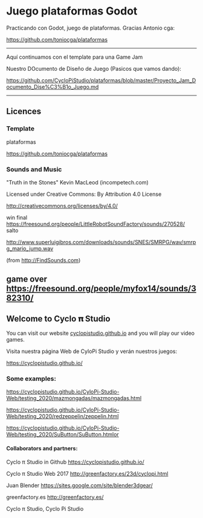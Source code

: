 # Juego plataformas Godot
Practicando con Godot, juego de plataformas. Gracias  Antonio cga:

https://github.com/toniocga/plataformas

-------------------------------------------
Aquí continuamos con el template para una Game Jam

Nuestro DOcumento de Diseño de Juego (Pasicos que vamos dando):

https://github.com/CycloPiStudio/plataformas/blob/master/Proyecto_Jam_Documento_Dise%C3%B1o_Juego.md

-------------------------------------------
## Licences

### Template
plataformas

https://github.com/toniocga/plataformas

### Sounds and Music  

"Truth in the Stones" Kevin MacLeod (incompetech.com)

Licensed under Creative Commons: By Attribution 4.0 License

http://creativecommons.org/licenses/by/4.0/

win final
https://freesound.org/people/LittleRobotSoundFactory/sounds/270528/
salto

http://www.superluigibros.com/downloads/sounds/SNES/SMRPG/wav/smrpg_mario_jump.wav

(from http://FindSounds.com)

game over https://freesound.org/people/myfox14/sounds/382310/
-------------------------------------------

## Welcome to Cyclo 𝛑 Studio

You can visit our website [cyclopistudio.github.io](https://cyclopistudio.github.io/) and you will play our video games.

Visita nuestra página Web de CyloPi Studio y verán nuestros juegos:

https://cyclopistudio.github.io/



### Some examples:

https://cyclopistudio.github.io/CyloPi-Studio-Web/testing_2020/mazmongadas/mazmongadas.html

https://cyclopistudio.github.io/CyloPi-Studio-Web/testing_2020/redzeppelin/zeppelin.html

https://cyclopistudio.github.io/CyloPi-Studio-Web/testing_2020/SuButton/SuButton.htmlor



#### Collaborators and partners:

Cyclo π Studio in Github https://cyclopistudio.github.io/

Cyclo π Studio Web 2017 http://greenfactory.es/23d/cyclopi.html

Juan Blender https://sites.google.com/site/blender3dgear/

greenfactory.es http://greenfactory.es/

Cyclo π Studio, Cyclo Pi Studio

